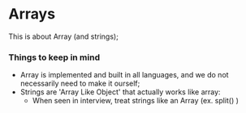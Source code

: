# Arrays
This is about Array (and strings);

### Things to keep in mind
- Array is implemented and built in all languages, and we do not necessarily need to make it ourself;
- Strings are 'Array Like Object' that actually works like array:
    - When seen in interview, treat strings like an Array (ex. split() )